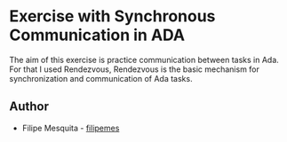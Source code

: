 # Exercise with Synchronous Communication in ADA

The aim of this exercise is practice communication between tasks in Ada. For that I used Rendezvous, Rendezvous is the basic mechanism for synchronization and communication of Ada tasks. 

## Author

* Filipe Mesquita - [filipemes](https://github.com/filipemes)
